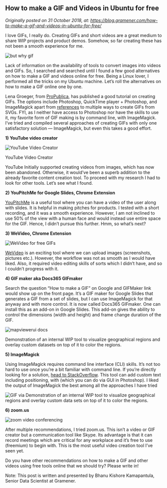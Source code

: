How to make a GIF and Videos in Ubuntu for free
------------------------------------------------

*Originally posted on 31 October 2018, at: https://blog.gramener.com/how-to-make-a-gif-and-videos-in-ubuntu-for-free/*

I love GIFs, I really do. Creating GIFs and short videos are a great medium to share WIP projects and product demos. Somehow, so far creating these has not been a smooth experience for me.

![but why gif](https://blog.gramener.com/wp-content/uploads/2018/10/but-why.gif)

Lack of information on the availability of tools to convert images into videos and GIFs. So, I searched and searched until I found a few good alternatives on how to make a GIF and videos online for free. Being a Linux lover, I performed all the tricks on my Ubuntu machine. Let’s roll the alternatives on how to make a GIF online one by one.

Lena Groeger, from [ProPublica](https://github.com/lenagroeger/gifs), has published a good tutorial on creating GIFs. The options include Photoshop, QuickTime player + Photoshop, and ImageMagick apart from [references](https://github.com/veltman/gifs) to multiple ways to create GIFs from SVGs. FYI, as I neither have access to Photoshop nor have the skills to use it, my favorite form of GIF making is by command line, with ImageMagick. I’ve tried and compiled several approaches of creating GIFs with only one satisfactory solution — ImageMagick, but even this takes a good effort.

**1) YouTube video creator**

![YouTube Video Creator](https://blog.gramener.com/wp-content/uploads/2018/10/youtube.jpg)

YouTube Video Creator

YouTube Initially supported creating videos from images, which has now been abandoned. Otherwise, it would’ve been a superb addition to the already favorite content creation tool. To proceed with my research I had to look for other tools. Let’s see what I found.

**2) YouPitchMe for Google Slides, Chrome Extension**

[YouPitchMe](https://chrome.google.com/webstore/detail/youpitchme-for-google-sli/nofklefochmimhfgigkijnbmbefhehce?utm_source=chrome-ntp-icon) is a useful tool where you can have a video of the user along with slides. It is helpful in making pitches for products. I tested with a short recording, and it was a smooth experience. However, I am not inclined to use 50% of the view with a human face and would instead use entire space for the GIF. Hence, I didn’t pursue this further. Hmm, so what’s next?

**3) WeVideo, Chrome Extension**

![WeVideo for free GIFs](https://blog.gramener.com/wp-content/uploads/2018/10/we-video.jpg)


[WeVideo](https://chrome.google.com/webstore/detail/wevideoio/gcoakhenolkjeplciidonbhdgbgpkfch?utm_source=chrome-ntp-icon) is an exciting tool where we can upload images (screenshots, pictures etc.). However, the workflow was not as smooth as I would have liked. Also, it required video editing skills of sorts which I didn’t have, and so I couldn’t progress with it.

**4) GIF maker aka Docs365 GIFmaker**

Search the question “How to make a GIF” on Google and GIFMaker link would show up on the front page. It’s a GIF maker for Google Slides that generates a GIF from a set of slides, but I can use ImageMagick for that anyway and with more control. It is now called Docs365 GIFmaker. One can install this as an add-on in Google Slides. This add-on gives the ability to control the dimensions (width and height) and frame change duration of the GIF.

![mapviewerui docs](https://blog.gramener.com/wp-content/uploads/2018/10/mapviewerui-docs365-500width-2.gif)

Demonstration of an internal WIP tool to visualize geographical regions and overlay custom datasets on top of it to color the regions.

**5) ImageMagick**

Using ImageMagick requires command line interface (CLI) skills. It’s not too hard to use once you’re a bit familiar with command line. If you’re directly looking for a solution, [head to StackOverflow](https://stackoverflow.com/questions/21212152/how-to-make-a-high-quality-animated-image-with-imagemagick). This tool can add custom text including positioning, with (which you can do via GUI in Photoshop). I liked the output of ImageMagick the best among all the approaches I have tried


![GIF via ](https://blog.gramener.com/wp-content/uploads/2018/10/unnamed.gif)
Demonstration of an internal WIP tool to visualize geographical regions and overlay custom data sets on top of it to color the regions.

**6) zoom.us**

![zoom video conferencing](https://blog.gramener.com/wp-content/uploads/2018/10/zoom.png)

After multiple recommendations, I tried zoom.us. This isn’t a video or GIF creator but a communication tool like Skype. Its advantage is that it can record meetings which are critical for any workplace and it’s free to use (freemium) to begin with. This is the most useful video creation tool I’ve seen yet.

Do you have other recommendations on how to make a GIF and other videos using free tools online that we should try? Please write in!

Note: This post is written and presented by Bhanu Kishore Kamapantula, Senior Data Scientist at Gramener. 

